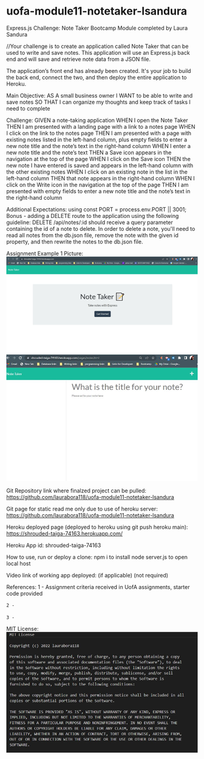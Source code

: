 # uofa-module11-notetaker-lsandura
Express.js Challenge: Note Taker Bootcamp Module completed by Laura Sandura

//Your challenge is to create an application called Note Taker that can be used to write and save notes. This application will use an Express.js back end and will save and retrieve note data from a JSON file.

The application’s front end has already been created. It's your job to build the back end, connect the two, and then deploy the entire application to Heroku.

Main Objective: 
AS A small business owner
I WANT to be able to write and save notes
SO THAT I can organize my thoughts and keep track of tasks I need to complete

Challenge: 
GIVEN a note-taking application
WHEN I open the Note Taker
THEN I am presented with a landing page with a link to a notes page
WHEN I click on the link to the notes page
THEN I am presented with a page with existing notes listed in the left-hand column, plus empty fields to enter a new note title and the note’s text in the right-hand column
WHEN I enter a new note title and the note’s text
THEN a Save icon appears in the navigation at the top of the page
WHEN I click on the Save icon
THEN the new note I have entered is saved and appears in the left-hand column with the other existing notes
WHEN I click on an existing note in the list in the left-hand column
THEN that note appears in the right-hand column
WHEN I click on the Write icon in the navigation at the top of the page
THEN I am presented with empty fields to enter a new note title and the note’s text in the right-hand column


Additional Expectations:
    using const PORT = process.env.PORT || 3001;
    Bonus - adding a DELETE route to the application using the following guideline: DELETE /api/notes/:id should receive a query parameter containing the id of a note to delete. In order to delete a note, you'll need to read all notes from the db.json file, remove the note with the given id property, and then rewrite the notes to the db.json file.

Assignment Example 1 Picture:    
    ![website home page](public/assets/images/website1.jpg)
    ![website note page](public/assets/images/website2.jpg)
    
Git Repository link where finalzed project can be pulled:
    https://github.com/laurabora118/uofa-module11-notetaker-lsandura  


Git page for static read me only due to use of heroku server:
    https://github.com/laurabora118/uofa-module11-notetaker-lsandura


Heroku deployed page (deployed to heroku using git push heroku main):
    https://shrouded-taiga-74163.herokuapp.com/

Heroku App id:
    shrouded-taiga-74163
    
How to use, run or deploy a clone:
    npm i to install
    node server.js to open local host

Video link of working app deployed: (if applicable)
    (not required)

References:
    1 - Assignment criteria received in UofA assignments, starter code provided

    2 -

    3 -

MIT License: 
    ![MIT License](./public/assets/images/mit.jpg)
